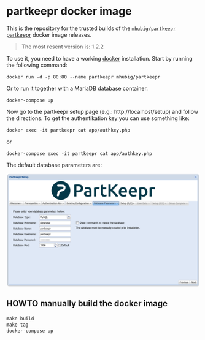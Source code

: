 # partkeepr docker image

This is the repository for the trusted builds of the [`mhubig/partkeepr`][0]
[partkeepr][1] docker image releases.

> The most resent version is: 1.2.2

To use it, you need to have a working [docker][2] installation. Start by running
the following command:

    docker run -d -p 80:80 --name partkeepr mhubig/partkeepr

Or to run it together with a MariaDB database container.

    docker-compose up

Now go to the partkeepr setup page (e.g.: http://localhost/setup) and follow the directions. To get
the authentikation key you can use something like:

    docker exec -it partkeepr cat app/authkey.php

or

    docker-compose exec -it partkeepr cat app/authkey.php

The default database parameters are:

![Database Parameters](setupdb.png?raw=true "Database Parameters")

## HOWTO manually build the docker image

    make build
    make tag
    docker-compose up

[0]: https://hub.docker.com/r/mhubig/partkeepr/
[1]: http://www.partkeepr.org
[2]: https://www.docker.com
